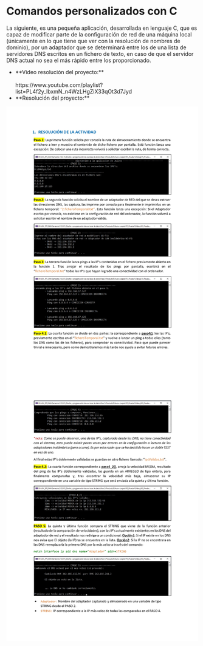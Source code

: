 # Comandos personalizados con C
La siguiente, es una pequeña aplicación, desarrollada en lenguaje C, que es capaz de modificar parte de la configuración de red de una máquina local (únicamente en lo que tiene que ver con la resolución de nombres de dominio), por un adaptador que se determinará entre los de una lista de servidores DNS escritos en un fichero de texto, en caso de que el servidor DNS actual no sea el más rápido entre los proporcionado.

<ul>
  <li>**Video resolución del proyecto:**</li> 
  </br>https://www.youtube.com/playlist?list=PL4f2y_lbxmN_n4WzLHgZiX33qOt3d7Jyd

  <li>**Resolución del proyecto:**</li>
</ul>
<img src="Readme/JulioCesar_page-0001.jpg">
<img src="Readme/JulioCesar_page-0002.jpg" style="margin-top: -20px">
